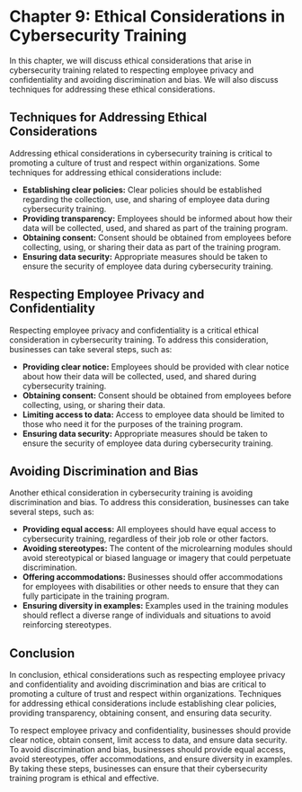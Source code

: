 Chapter 9: Ethical Considerations in Cybersecurity Training
===========================================================

In this chapter, we will discuss ethical considerations that arise in cybersecurity training related to respecting employee privacy and confidentiality and avoiding discrimination and bias. We will also discuss techniques for addressing these ethical considerations.

Techniques for Addressing Ethical Considerations
------------------------------------------------

Addressing ethical considerations in cybersecurity training is critical to promoting a culture of trust and respect within organizations. Some techniques for addressing ethical considerations include:

* **Establishing clear policies:** Clear policies should be established regarding the collection, use, and sharing of employee data during cybersecurity training.
* **Providing transparency:** Employees should be informed about how their data will be collected, used, and shared as part of the training program.
* **Obtaining consent:** Consent should be obtained from employees before collecting, using, or sharing their data as part of the training program.
* **Ensuring data security:** Appropriate measures should be taken to ensure the security of employee data during cybersecurity training.

Respecting Employee Privacy and Confidentiality
-----------------------------------------------

Respecting employee privacy and confidentiality is a critical ethical consideration in cybersecurity training. To address this consideration, businesses can take several steps, such as:

* **Providing clear notice:** Employees should be provided with clear notice about how their data will be collected, used, and shared during cybersecurity training.
* **Obtaining consent:** Consent should be obtained from employees before collecting, using, or sharing their data.
* **Limiting access to data:** Access to employee data should be limited to those who need it for the purposes of the training program.
* **Ensuring data security:** Appropriate measures should be taken to ensure the security of employee data during cybersecurity training.

Avoiding Discrimination and Bias
--------------------------------

Another ethical consideration in cybersecurity training is avoiding discrimination and bias. To address this consideration, businesses can take several steps, such as:

* **Providing equal access:** All employees should have equal access to cybersecurity training, regardless of their job role or other factors.
* **Avoiding stereotypes:** The content of the microlearning modules should avoid stereotypical or biased language or imagery that could perpetuate discrimination.
* **Offering accommodations:** Businesses should offer accommodations for employees with disabilities or other needs to ensure that they can fully participate in the training program.
* **Ensuring diversity in examples:** Examples used in the training modules should reflect a diverse range of individuals and situations to avoid reinforcing stereotypes.

Conclusion
----------

In conclusion, ethical considerations such as respecting employee privacy and confidentiality and avoiding discrimination and bias are critical to promoting a culture of trust and respect within organizations. Techniques for addressing ethical considerations include establishing clear policies, providing transparency, obtaining consent, and ensuring data security.

To respect employee privacy and confidentiality, businesses should provide clear notice, obtain consent, limit access to data, and ensure data security. To avoid discrimination and bias, businesses should provide equal access, avoid stereotypes, offer accommodations, and ensure diversity in examples. By taking these steps, businesses can ensure that their cybersecurity training program is ethical and effective.
